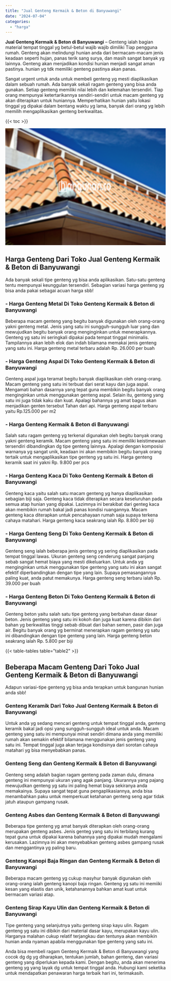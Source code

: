 ```yaml
---
title: "Jual Genteng Kermaik & Beton di Banyuwangi"
date: "2024-07-04"
categories: 
  - "harga"
---
```


**Jual Genteng Kermaik & Beton di Banyuwangi** – Genteng ialah bagian material tempat tinggal yg betul-betul wajib wajib dimiliki Tiap pengguna rumah. Genteng akan melindungi hunian anda dari bermacam-macam jenis keadaan seperti hujan, panas terik sang surya, dan masih sangat banyak yg lainnya. Genteng akan menjadikan kondisi hunian menjadi sangat aman pastinya. hunian yg tdk memiliki genteng pastinya akan panas.

Sangat urgent untuk anda untuk membeli genteng yg mesti diaplikasikan dalam sebuah rumah. Ada banyak sekali ragam genteng yang bisa anda gunakan. Setiap genteng memiliki nilai lebih dan kelemahan tersendiri. Tiap orang mempunyai ketertarikannya sendiri-sendiri untuk macam genteng yg akan diterapkan untuk huniannya. Memperhatikan hunian yaitu lokasi tinggal yg dipakai dalam bentang waktu yg lama, banyak dari orang yg lebih memilih mengaplikasikan genteng berkwalitas.

{{< toc >}}

![Jual Genteng Kermaik & Beton di Banyuwangi](/images/genteng-minimalis-murah03.png)

## Harga Genteng Dari Toko Jual Genteng Kermaik & Beton di Banyuwangi

Ada banyak sekali tipe genteng yg bisa anda aplikasikan. Satu-satu genteng tentu mempunyai keunggulan tersendiri. Sebagian variasi harga genteng yg bisa anda pakai sebagai acuan harga sbb!

### \- Harga Genteng Metal Di Toko Genteng Kermaik & Beton di Banyuwangi

Beberapa macam genteng yang begitu banyak digunakan oleh orang-orang yakni genteng metal. Jenis yang satu ini sungguh-sungguh luar yang dan mewujudkan begitu banyak orang menginginkan untuk menerapkannya. Genteng yg satu ini seringkali dipakai pada tempat tinggal minimalis. Tampilannya akan lebih elok dan indah bilamana memakai jenis genteng yang satu ini. Harga genteng metal terbaru adalah Rp. 26.000 per buah

### \- Harga Genteng Aspal Di Toko Genteng Kermaik & Beton di Banyuwangi

Genteng aspal juga teramat begitu banyak diaplikasikan oleh orang-orang. Macam genteng yang satu ini terbuat dari serat kayu dan juga aspal. Mengamati bahan dasarnya yang tepat guna membikin begitu banyak orang menginginkan untuk menggunakan genteng aspal. Selain itu, genteng yang satu ini juga tidak kaku dan kuat. Apalagi bahannya yg amat bagus akan menjadikan genten tersebut Tahan dari api. Harga genteng aspal terbaru yaitu Rp.125.000 per m2

### \- Harga Genteng Kermaik & Beton di Banyuwangi

Salah satu ragam genteng yg terkenal digunakan oleh begitu banyak orang yakni genteng keramik. Macam genteng yang satu ini memiliki keistimewaan tersendiri dibandingkan dg tipe genteng lainnya. Apalagi dengan komposisi warnanya yg sangat unik, keadaan ini akan membikin begitu banyak orang tertaik untuk mengaplikasikan tipe genteng yg satu ini. Harga genteng keramik saat ini yakni Rp. 9.800 per pcs

### \- Harga Genteng Kaca Di Toko Genteng Kermaik & Beton di Banyuwangi

Genteng kaca yaitu salah satu macam genteng yg hanya diaplikasikan sebagian biji saja. Genteng kaca tidak diterapkan secara keseluruhan pada semua atap hunian yang dipakai. Lazimnya ini berakibat dari genteg kaca akan membikin rumah bakal jadi panas kondisi ruangannya. Macam genteng kaca diterapkan untuk pencahayaan rumah saja supaya terkena cahaya matahari. Harga genteng kaca seakrang ialah Rp. 8.800 per biji

### \- Harga Genteng Seng Di Toko Genteng Kermaik & Beton di Banyuwangi

Genteng seng ialah beberapa jenis genteng yg sering diaplikasikan pada tempat tinggal lawas. Ukuran genteng seng cenderung sangat panjang sebab sangat hemat biaya yang mesti dikeluarkan. Untuk anda yg menginginkan untuk menggunakan tipe genteng yang satu ini akan sangat efektif diperbandingkan dengan tipe yang lain. Supaya pemasangannya paling kuat, anda patut memakunya. Harga genteng seng terbaru ialah Rp. 39.000 per buah

### \- Harga Genteng Beton Di Toko Genteng Kermaik & Beton di Banyuwangi

Genteng beton yaitu salah satu tipe genteng yang berbahan dasar dasar beton. Jenis genteng yang satu ini kokoh dan juga kuat karena dibikin dari bahan yg berkwalitas tinggi sebab dibuat dari bahan semen, pasir dan juga air. Begitu banyak orang yg berminat menerapkan ragam genteng yg satu ini dibandingkan dengan tipe genteng yang lain. Harga genteng beton seakrang ialah Rp. 5.800 per biji

{{< table-tables table="table2" >}}

## Beberapa Macam Genteng Dari Toko Jual Genteng Kermaik & Beton di Banyuwangi

Adapun variasi-tipe genteng yg bisa anda terapkan untuk bangunan hunian anda sbb!

### Genteng Keramik Dari Toko Jual Genteng Kermaik & Beton di Banyuwangi

Untuk anda yg sedang mencari genteng untuk tempat tinggal anda, genteng keramik bakal jadi opsi yang sungguh-sungguh ideal untuk anda. Macam genteng yang satu ini mempunyai minat sendiri dimana anda yang memiliki rumah akan semakin efektif bilamana menggunakan jenis genteng yang satu ini. Tempat tinggal juga akan terjaga kondisinya dari sorotan cahaya matahari yg bisa menyebabkan panas.

### Genteng Seng dan Genteng Kermaik & Beton di Banyuwangi

Genteng seng adalah bagian ragam genteng pada zaman dulu, dimana genteng ini mempunyai ukuran yang agak panjang. Ukurannya yang pajang mewujudkan genteng yg satu ini paling hemat biaya sekiranya anda memakainya. Supaya sangat tepat guna pengaplikasiannya, anda bisa menambahkan paku untuk memperkuat ketahanan genteng seng agar tidak jatuh ataupun gampang rusak.

### Genteng Asbes dan Genteng Kermaik & Beton di Banyuwangi

Beberapa tipe genteng yg amat banyak diterapkan oleh orang-orang merupakan genteng asbes. Jenis genteg yang satu ini terbilang kurang tepat guna untuk dipakai karena bahannya yang dipakai mudah mengalami kerusakan. Lazimnya ini akan menyebabkan genteng asbes gampang rusak dan menggantinya yg paling baru.

### Genteng Kanopi Baja Ringan dan Genteng Kermaik & Beton di Banyuwangi

Beberapa macam genteng yg cukup masyhur banyak digunakan oleh orang-orang ialah genteng kanopi baja ringan. Genteng yg satu ini memiiki kesan yang elastis dan unik, ketahanannya bahkan amat kuat untuk bermacam variasi atap.

### Genteng Sirap Kayu Ulin dan Genteng Kermaik & Beton di Banyuwangi

Tipe genteng yang selanjutnya yaitu genteng sirap kayu ulin. Ragam genteng yg satu ini dibikin dari material dasar kayu, merupakan kayu ulin. Harganya malahan cukup relatif terjangkau dan tentunya akan membikin hunian anda nyaman apabila menggunakan tipe genteng yang satu ini.

Anda bisa membeli ragam Genteng Kermaik & Beton di Banyuwangi yang cocok dg dg yg diharapkan, tentukan jumlah, bahan genteng, dan variasi genteng yang diperlukan kepada kami. Dengan begitu, anda akan menerima genteng yg yang layak dg untuk tempat tinggal anda. Hubungi kami seketika untuk mendapatkan penawaran harga terbaik hari ini, terimakasih.
